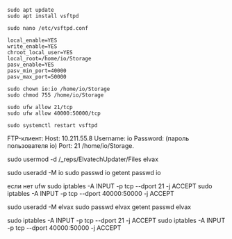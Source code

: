 ```
sudo apt update
sudo apt install vsftpd
```
```
sudo nano /etc/vsftpd.conf
```
```
local_enable=YES
write_enable=YES
chroot_local_user=YES
local_root=/home/io/Storage
pasv_enable=YES
pasv_min_port=40000
pasv_max_port=50000
```
```
sudo chown io:io /home/io/Storage
sudo chmod 755 /home/io/Storage
```
```
sudo ufw allow 21/tcp
sudo ufw allow 40000:50000/tcp
```
```
sudo systemctl restart vsftpd
```

FTP-клиент:
Host: 10.211.55.8
Username: io
Password: (пароль пользователя io)
Port: 21
/home/io/Storage.




sudo usermod -d /_reps/ElvatechUpdater/Files elvax











sudo useradd -M io
sudo passwd io
getent passwd io


если нет ufw 
sudo iptables -A INPUT -p tcp --dport 21 -j ACCEPT
sudo iptables -A INPUT -p tcp --dport 40000:50000 -j ACCEPT






sudo useradd -M elvax
sudo passwd elvax
getent passwd elvax

sudo iptables -A INPUT -p tcp --dport 21 -j ACCEPT
sudo iptables -A INPUT -p tcp --dport 40000:50000 -j ACCEPT